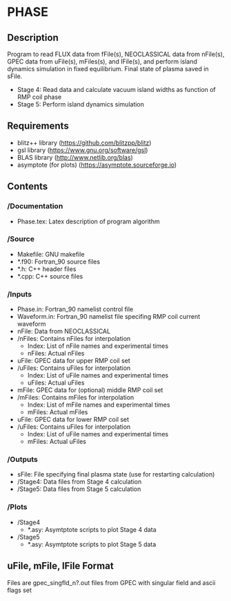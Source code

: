 # PHASE

## Description
 
 Program to read FLUX data from fFile(s), NEOCLASSICAL data from nFile(s), GPEC data from uFile(s), mFiles(s), and lFile(s), 
 and perform island dynamics simulation in fixed equilibrium. Final state of plasma saved in sFile.
 - Stage 4:
	  Read data and calculate vacuum island widths as function of RMP coil phase
 - Stage 5:
	  Perform island dynamics simulation

## Requirements

   - blitz++ library (https://github.com/blitzpp/blitz)
   - gsl library (https://www.gnu.org/software/gsl)
   - BLAS library (http://www.netlib.org/blas)
   - asymptote (for plots) (https://asymptote.sourceforge.io)	
   
## Contents

### /Documentation

- Phase.tex: Latex description of program algorithm
	  
### /Source

- Makefile: GNU makefile
- *.f90: Fortran_90 source files
- *.h: C++ header files
- *.cpp: C++ source files
	 
### /Inputs

- Phase.in: Fortran_90 namelist control file
- Waveform.in: Fortran_90 namelist file specifing RMP coil current waveform
- nFile: Data from NEOCLASSICAL
- /nFiles: Contains nFiles for interpolation
  - Index: List of nFile names and experimental times
  - nFiles: Actual nFiles
- uFile: GPEC data for upper RMP coil set
- /uFiles: Contains uFiles for interpolation
  - Index: List of uFile names and experimental times
  - uFiles: Actual uFiles
- mFile: GPEC data for (optional) middle RMP coil set
- /mFiles: Contains mFiles for interpolation
  - Index: List of mFile names and experimental times
  - mFiles: Actual mFiles
- uFile: GPEC data for lower RMP coil set
- /uFiles: Contains uFiles for interpolation
  - Index: List of uFile names and experimental times
  - mFiles: Actual uFiles
	  
### /Outputs

- sFile: File specifying final plasma state (use for restarting calculation)
- /Stage4: Data files from Stage 4 calculation
- /Stage5: Data files from Stage 5 calculation
	  
### /Plots

- /Stage4
  - *.asy: Asymtptote scripts to plot Stage 4 data	
- /Stage5
  - *.asy: Asymtptote scripts to plot Stage 5 data		

## uFile, mFile, lFile Format

 Files are gpec_singfld_n?.out files from GPEC with
 singular field and ascii flags set
